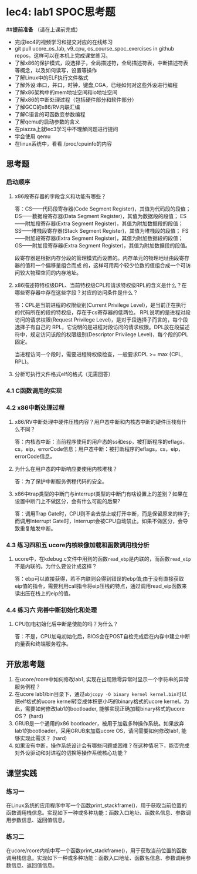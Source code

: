 # lec4: lab1 SPOC思考题

##**提前准备**
（请在上课前完成）

 - 完成lec4的视频学习和提交对应的在线练习
 - git pull ucore_os_lab, v9_cpu, os_course_spoc_exercises in github repos。这样可以在本机上完成课堂练习。
 - 了解x86的保护模式，段选择子，全局描述符，全局描述符表，中断描述符表等概念，以及如何读写，设置等操作
 - 了解Linux中的ELF执行文件格式
 - 了解外设:串口，并口，时钟，键盘,CGA，已经如何对这些外设进行编程
 - 了解x86架构中的mem地址空间和io地址空间
 - 了解x86的中断处理过程（包括硬件部分和软件部分）
 - 了解GCC的x86/RV内联汇编
 - 了解C语言的可函数变参数编程
 - 了解qemu的启动参数的含义
 - 在piazza上就lec3学习中不理解问题进行提问
 - 学会使用 qemu
 - 在linux系统中，看看 /proc/cpuinfo的内容

## 思考题

### 启动顺序

1. x86段寄存器的字段含义和功能有哪些？

   答：CS——代码段寄存器(Code Segment Register)，其值为代码段的段值； 
   DS——数据段寄存器(Data Segment Register)，其值为数据段的段值； 
   ES——附加段寄存器(Extra Segment Register)，其值为附加数据段的段值； 
   SS——堆栈段寄存器(Stack Segment Register)，其值为堆栈段的段值； 
   FS——附加段寄存器(Extra Segment Register)，其值为附加数据段的段值； 
   GS——附加段寄存器(Extra Segment Register)，其值为附加数据段的段值。

   段寄存器是根据内存分段的管理模式而设置的。内存单元的物理地址由段寄存器的值和一个偏移量组合而成
   的，这样可用两个较少位数的值组合成一个可访问较大物理空间的内存地址。

2. x86描述符特权级DPL、当前特权级CPL和请求特权级RPL的含义是什么？在哪些寄存器中存在这些字段？对应的访问条件是什么？

   答：CPL是当前进程的权限级别(Current Privilege Level)，是当前正在执行的代码所在的段的特权级，存在于cs寄存器的低两位。 RPL说明的是进程对段访问的请求权限(Request Privilege Level)，是对于段选择子而言的，每个段选择子有自己的 RPL，它说明的是进程对段访问的请求权限。DPL放在段描述符中，规定访问该段的权限级别(Descriptor Privilege Level)，每个段的DPL固定。

   当进程访问一个段时，需要进程特权级检查，一般要求DPL >= max {CPL, RPL}。

3. 分析可执行文件格式elf的格式（无需回答）

### 4.1 C函数调用的实现

### 4.2 x86中断处理过程

1. x86/RV中断处理中硬件压栈内容？用户态中断和内核态中断的硬件压栈有什么不同？

   答：内核态中断：当前程序使用的用户态的ss和esp，被打断程序的eflags，cs，eip，errorCode信息；用户态中断：被打断程序的eflags，cs，eip，errorCode信息。

2. 为什么在用户态的中断响应要使用内核堆栈？

   答：为了保护中断服务例程代码的安全。

3. x86中trap类型的中断门与interrupt类型的中断门有啥设置上的差别？如果在设置中断门上不做区分，会有什么可能的后果?

   答：调用Trap Gate时，CPU则不会去禁止或打开中断，而是保留原来的样子;而调用Interrupt Gate时，Interrupt会被CPU自动禁止。如果不做区分，会导致重复触发中断。

### 4.3 练习四和五 ucore内核映像加载和函数调用栈分析

1. ucore中，在kdebug.c文件中用到的函数`read_ebp`是内联的，而函数`read_eip`不是内联的。为什么要设计成这样？

   答：ebp可以直接获得，若不内联则会得到错误的ebp值;由于没有直接获取eip值的指令，需要利用call指令将eip压栈的特点，通过调用read_eip函数来读出压在栈上的eip的值。

### 4.4 练习六 完善中断初始化和处理

1. CPU加电初始化后中断是使能的吗？为什么？

   答：不是，CPU加电初始化后，BIOS会在POST自检完成后在内存中建立中断向量表和终端服务程序。

## 开放思考题

1. 在ucore/rcore中如何修改lab1, 实现在出现除零异常时显示一个字符串的异常服务例程？
2. 在ucore lab1/bin目录下，通过`objcopy -O binary kernel kernel.bin`可以把elf格式的ucore kernel转变成体积更小巧的binary格式的ucore kernel。为此，需要如何修改lab1的bootloader, 能够实现正确加载binary格式的ucore OS？ (hard)
3. GRUB是一个通用的x86 bootloader，被用于加载多种操作系统。如果放弃lab1的bootloader，采用GRUB来加载ucore OS，请问需要如何修改lab1, 能够实现此需求？ (hard)
4. 如果没有中断，操作系统设计会有哪些问题或困难？在这种情况下，能否完成对外设驱动和对进程的切换等操作系统核心功能？

## 课堂实践
### 练习一
在Linux系统的应用程序中写一个函数print_stackframe()，用于获取当前位置的函数调用栈信息。实现如下一种或多种功能：函数入口地址、函数名信息、参数调用参数信息、返回值信息。

### 练习二
在ucore/rcore内核中写一个函数print_stackframe()，用于获取当前位置的函数调用栈信息。实现如下一种或多种功能：函数入口地址、函数名信息、参数调用参数信息、返回值信息。
